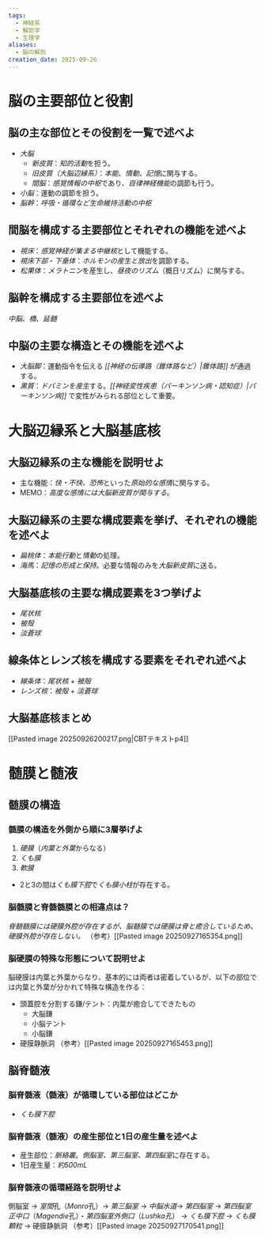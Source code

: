 ```yaml
---
tags:
  - 神経系
  - 解剖学
  - 生理学
aliases:
  - 脳の解剖
creation_date: 2025-09-26
---
```

# 脳の主要部位と役割

## 脳の主な部位とその役割を一覧で述べよ
- *大脳*
	- *新皮質*：*知的活動*を担う。
	- *旧皮質（大脳辺縁系）*：*本能*、*情動*、*記憶*に関与する。
	- *間脳*：*感覚情報の中枢*であり、*自律神経機能*の調節も行う。
- *小脳*：運動の調節を担う。
- *脳幹*：*呼吸・循環など生命維持活動の中枢*

## 間脳を構成する主要部位とそれぞれの機能を述べよ
- *視床*：*感覚神経が集まる中継核*として機能する。
- *視床下部*・*下垂体*：*ホルモンの産生と放出*を調節する。
- *松果体*：*メラトニン*を産生し、*昼夜のリズム*（概日リズム）に関与する。
## 脳幹を構成する主要部位を述べよ
*中脳*、*橋*、*延髄*

## 中脳の主要な構造とその機能を述べよ
- *大脳脚*：運動指令を伝える *[[神経の伝導路（錐体路など）|錐体路]]* が通過する。
- *黒質*：*ドパミンを産生*する。*[[神経変性疾患（パーキンソン病・認知症）|パーキンソン病]]* で変性がみられる部位として重要。

# 大脳辺縁系と大脳基底核

## 大脳辺縁系の主な機能を説明せよ
- 主な機能：*快・不快、恐怖*といった*原始的な感情*に関与する。
- MEMO：*高度な感情には大脳新皮質が関与する*。

## 大脳辺縁系の主要な構成要素を挙げ、それぞれの機能を述べよ
- *扁桃体*：*本能行動*と*情動*の処理。
- *海馬*：*記憶の形成と保持*。必要な情報のみを*大脳新皮質*に送る。

## 大脳基底核の主要な構成要素を3つ挙げよ
- *尾状核*
- *被殻*
- *淡蒼球*

## 線条体とレンズ核を構成する要素をそれぞれ述べよ
- *線条体*：*尾状核* + *被殻*
- *レンズ核*：*被殻* + *淡蒼球*

## 大脳基底核まとめ
[[Pasted image 20250926200217.png|CBTテキストp4]]

# 髄膜と髄液

## 髄膜の構造
### 髄膜の構造を外側から順に3層挙げよ
1.  *硬膜*（*内葉と外葉*からなる）
2. *くも膜*
3. *軟膜*
- 2と3の間は*くも膜下腔*で*くも膜小柱*が存在する。
### 脳髄膜と脊髄髄膜との相違点は？
*脊髄髄膜には硬膜外腔が存在するが、脳髄膜では硬膜は骨と癒合しているため、硬膜外腔が存在しない。*
（参考）[[Pasted image 20250927165354.png]]
### 脳硬膜の特殊な形態について説明せよ
脳硬膜は内葉と外葉からなり、基本的には両者は密着しているが、以下の部位では内葉と外葉が分かれて特殊な構造を作る：
- 頭蓋腔を分割する鎌/テント：内葉が癒合してできたもの
	- 大脳鎌
	- 小脳テント
	- 小脳鎌
- 硬膜静脈洞
（参考）[[Pasted image 20250927165453.png]]

## 脳脊髄液
### 脳脊髄液（髄液）が循環している部位はどこか
- *くも膜下腔*

### 脳脊髄液（髄液）の産生部位と1日の産生量を述べよ
- 産生部位：*脈絡叢*。*側脳室、第三脳室、第四脳室*に存在する。
- 1日産生量：*約500mL*

### 脳脊髄液の循環経路を説明せよ
側脳室 → *室間*孔（*Monro*孔）→ *第三脳室* → *中脳水道*→ *第四脳室* → *第四脳室正中口*（*Magendie*孔）・*第四脳室外側口*（*Lushka孔*） → *くも膜下腔* → *くも膜顆粒* → 硬膜静脈洞
（参考）[[Pasted image 20250927170541.png]]

